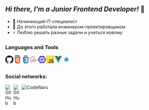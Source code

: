 ## ___Hi there, I'm a Junior Frontend Developer!___ 👋

<!-- **IzmailovaAnaztasya/izmailovaAnaztasya** is a ✨ _special_ ✨ repository because its `README.md` (this file) appears on your GitHub profile. -->

- 🌱 Начинающий IT-специалист 
- 👯 До этого работала инженером-проектировщиком
- ⚡ Люблю решать разные задачи и учиться новому

### Languages and Tools

<img align="left" alt="GitHub" width="26px" src="https://raw.githubusercontent.com/github/explore/89bdd9644f44d1b12180fd512b95574fe4c54617/topics/github-api/github-api.png" />
<img align="left" alt="HTML5" width="26px" src="https://raw.githubusercontent.com/github/explore/80688e429a7d4ef2fca1e82350fe8e3517d3494d/topics/html/html.png" />
<img align="left" alt="CSS" width="26px" src="https://raw.githubusercontent.com/github/explore/80688e429a7d4ef2fca1e82350fe8e3517d3494d/topics/css/css.png" />
<img align="left" alt="SCSS" width="26px" src="https://raw.githubusercontent.com/github/explore/80688e429a7d4ef2fca1e82350fe8e3517d3494d/topics/sass/sass.png" />
<img align="left" alt="ESLint" width="26px" src="https://raw.githubusercontent.com/github/explore/80688e429a7d4ef2fca1e82350fe8e3517d3494d/topics/eslint/eslint.png" />
<img align="left" alt="JS" width="26px" src="https://raw.githubusercontent.com/github/explore/80688e429a7d4ef2fca1e82350fe8e3517d3494d/topics/javascript/javascript.png" />
<img align="left" alt="VueJS" width="26px" src="https://raw.githubusercontent.com/github/explore/80688e429a7d4ef2fca1e82350fe8e3517d3494d/topics/vue/vue.png" />
<img align="left" alt="Webpack" width="26px" src="https://raw.githubusercontent.com/github/explore/80688e429a7d4ef2fca1e82350fe8e3517d3494d/topics/webpack/webpack.png" />

<br />
<br />

### Social networks:

[<img align="left" alt="GitHub" width="26px" src="https://image.flaticon.com/icons/png/512/1384/1384055.png" />](https://wa.me/89037895264)
[<img align="left" alt="GitHub" width="26px" src="https://image.flaticon.com/icons/png/128/2111/2111463.png" />](https://www.instagram.com/izmailova_anastasya/)
[<img align="left" alt="CodeWars" width="100px" src="https://www.codewars.com/users/IzmailovaAnaztasya/badges/micro" />](https://www.codewars.com/users/IzmailovaAnaztasya)

